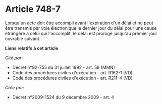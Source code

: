 # Article 748-7

Lorsqu'un acte doit être accompli avant l'expiration d'un délai et ne peut être transmis par voie électronique le dernier
jour du délai pour une cause étrangère à celui qui l'accomplit, le délai est prorogé jusqu'au premier jour ouvrable suivant.

**Liens relatifs à cet article**

_Cité par_:

  - Décret n°92-755 du 31 juillet 1992 - art. 59 (MMN)
  - Code des procédures civiles d'exécution - art. R162-1 (VD)
  - Code des procédures civiles d'exécution - art. R211-4 (VD)

_Créé par_:

  - Décret n°2009-1524 du 9 décembre 2009 - art. 4
